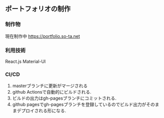 ## ポートフォリオの制作
### 制作物
現在制作中
https://portfolio.so-ta.net
### 利用技術
React.js
Material-UI
### CI/CD
1. masterブランチに更新がマージされる
2. github Actionsで自動的にビルドされる.
3. ビルドの出力はgh-pagesブランチにコミットされる.
4. github pagesでgh-pagesブランチを登録しているのでビルド出力がそのままデプロイされる形になる.